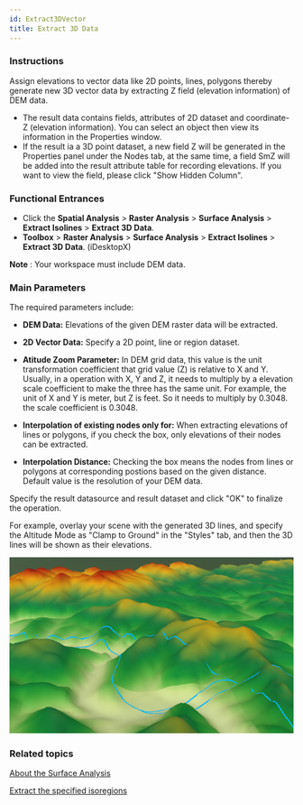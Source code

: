 ```yaml
---
id: Extract3DVector
title: Extract 3D Data
---
```

### Instructions

Assign elevations to vector data like 2D points, lines, polygons thereby generate new 3D vector data by extracting Z field (elevation information) of DEM data.

  * The result data contains fields, attributes of 2D dataset and coordinate-Z (elevation information). You can select an object then view its information in the Properties window. 
  * If the result ia a 3D point dataset, a new field Z will be generated in the Properties panel under the Nodes tab, at the same time, a field SmZ will be added into the result attribute table for recording elevations. If you want to view the field, please click "Show Hidden Column".

### Functional Entrances

  * Click the **Spatial Analysis** > **Raster Analysis** > **Surface Analysis** > **Extract Isolines** > **Extract 3D Data**. 
  * **Toolbox** > **Raster Analysis** > **Surface Analysis** > **Extract Isolines** > **Extract 3D Data**. (iDesktopX)

**Note** : Your workspace must include DEM data.

### Main Parameters

The required parameters include:

* **DEM Data:** Elevations of the given DEM raster data will be extracted.

* **2D Vector Data:** Specify a 2D point, line or region dataset.

* **Atitude Zoom Parameter:** In DEM grid data, this value is the unit transformation coefficient that grid value (Z) is relative to X and Y. Usually, in a operation with X, Y and Z, it needs to multiply by a elevation scale coefficient to make the three has the same unit. For example, the unit of X and Y is meter, but Z is feet. So it needs to multiply by 0.3048. the scale coefficient is 0.3048.

* **Interpolation of existing nodes only for:** When extracting elevations of lines or polygons, if you check the box, only elevations of their nodes can be extracted.

* **Interpolation Distance:** Checking the box means the nodes from lines or polygons at corresponding postions based on the given distance. Default value is the resolution of your DEM data.

Specify the result datasource and result dataset and click "OK" to finalize the operation. 

For example, overlay your scene with the generated 3D lines, and specify the Altitude Mode as "Clamp to Ground" in the "Styles" tab, and then the 3D lines will be shown as their elevations.

![](img/Exact3DResult.png)  

###  Related topics

 [About the Surface Analysis](AoubtSurfaceAnalyst)

 [Extract the specified isoregions](DriveRegionSpecific)
